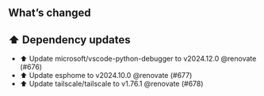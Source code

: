 ## What’s changed
## ⬆️ Dependency updates

- ⬆️ Update microsoft/vscode-python-debugger to v2024.12.0 @renovate (#676)
- ⬆️ Update esphome to v2024.10.0 @renovate (#677)
- ⬆️ Update tailscale/tailscale to v1.76.1 @renovate (#678)
